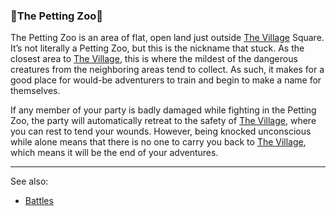 ### 🦡The Petting Zoo🦡
The Petting Zoo is an area of flat, open land just outside [The Village](../village_square/index.md) Square. It’s not literally a Petting Zoo,
  but this is the nickname that stuck. As the closest area to [The Village](../village_square/index.md), this is where the mildest of the dangerous
  creatures from the neighboring areas tend to collect. As such, it makes for a good place for would-be adventurers to
  train and begin to make a name for themselves.

If any member of your party is badly damaged while fighting in the Petting Zoo, the party will automatically
  retreat to the safety of [The Village](../village_square/index.md), where you can rest to tend your wounds. However, being knocked unconscious
  while alone means that there is no one to carry you back to [The Village](../village_square/index.md), which means it will be the end of your
  adventures.

---

See also:
 - [Battles](../../battles.md)


